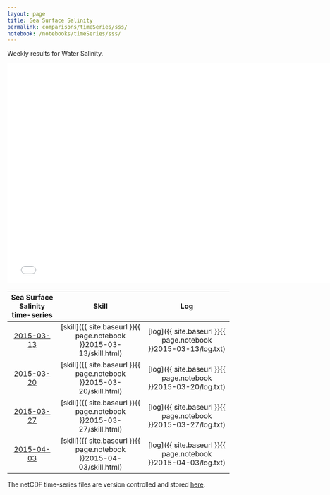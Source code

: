 ```yaml
---
layout: page
title: Sea Surface Salinity
permalink: comparisons/timeSeries/sss/
notebook: /notebooks/timeSeries/sss/
---
```


Weekly results for Water Salinity.

<iframe width="750" height="500" frameBorder="0" src="{{ site.baseurl }}{{ page.notebook }}2015-04-03/mapa.html" name="iframe"> <p>Your browser does not support iframes.</p> </iframe>


| Sea Surface Salinity time-series                                                                   | Skill                                                                | Log                                                            |
|:--------------------------------------------------------------------------------------------------:|:--------------------------------------------------------------------:|:--------------------------------------------------------------:|
| <a href="{{ site.baseurl }}{{ page.notebook }}2015-03-13/mapa.html" target="iframe">2015-03-13</a> | [skill]({{ site.baseurl }}{{ page.notebook }}2015-03-13/skill.html)  | [log]({{ site.baseurl }}{{ page.notebook }}2015-03-13/log.txt) |
| <a href="{{ site.baseurl }}{{ page.notebook }}2015-03-20/mapa.html" target="iframe">2015-03-20</a> | [skill]({{ site.baseurl }}{{ page.notebook }}2015-03-20/skill.html)  | [log]({{ site.baseurl }}{{ page.notebook }}2015-03-20/log.txt) |
| <a href="{{ site.baseurl }}{{ page.notebook }}2015-03-27/mapa.html" target="iframe">2015-03-27</a> | [skill]({{ site.baseurl }}{{ page.notebook }}2015-03-27/skill.html)  | [log]({{ site.baseurl }}{{ page.notebook }}2015-03-27/log.txt) |
| <a href="{{ site.baseurl }}{{ page.notebook }}2015-04-03/mapa.html" target="iframe">2015-04-03</a> | [skill]({{ site.baseurl }}{{ page.notebook }}2015-04-03/skill.html)  | [log]({{ site.baseurl }}{{ page.notebook }}2015-04-03/log.txt) |

The netCDF time-series files are version controlled and stored [here](https://github.com/ocefpaf/secoora/tree/gh-pages/notebooks/timeSeries/sss).
